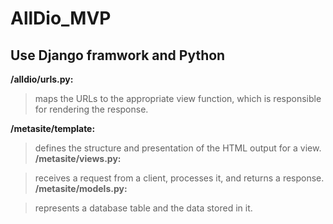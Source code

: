 # AllDio_MVP
## Use Django framwork and Python
**/alldio/urls.py:**  

>maps the URLs to the appropriate view function, which is responsible for rendering the response.  

**/metasite/template:**  

>defines the structure and presentation of the HTML output for a view. 
**/metasite/views.py:**  

>receives a request from a client, processes it, and returns a response.
**/metasite/models.py:**  

>represents a database table and the data stored in it.
